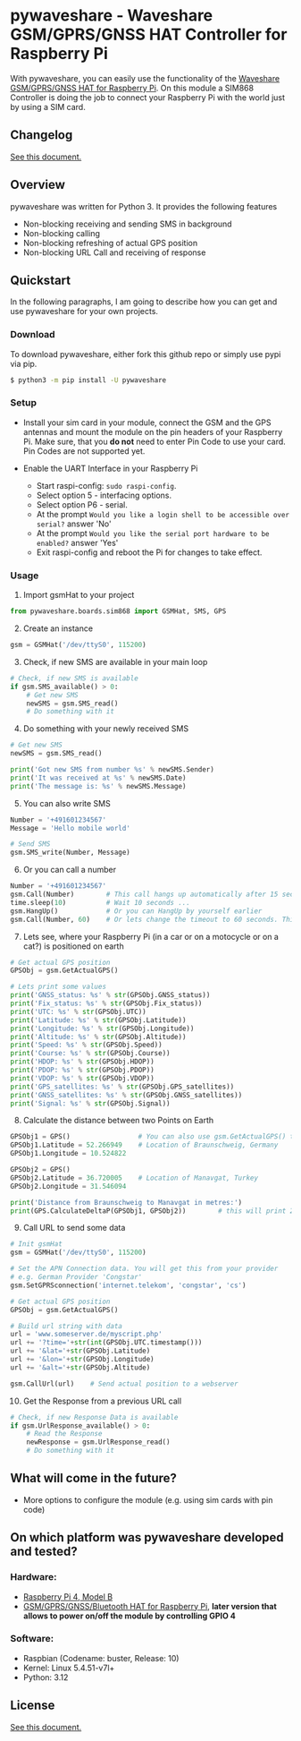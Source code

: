 # pywaveshare - Waveshare GSM/GPRS/GNSS HAT Controller for Raspberry Pi

With pywaveshare, you can easily use the functionality of the [Waveshare GSM/GPRS/GNSS HAT for Raspberry Pi](https://www.waveshare.com/gsm-gprs-gnss-hat.htm). On this module a SIM868 Controller is doing the job to connect your Raspberry Pi with the world just by using a SIM card.

## Changelog
[See this document.](https://github.com/acmacunlay/pywaveshare/blob/main/CHANGELOG.md)

## Overview
pywaveshare was written for Python 3. It provides the following features

- Non-blocking receiving and sending SMS in background
- Non-blocking calling
- Non-blocking refreshing of actual GPS position
- Non-blocking URL Call and receiving of response

## Quickstart

In the following paragraphs, I am going to describe how you can get and use pywaveshare for your own projects.

### Download

To download pywaveshare, either fork this github repo or simply use pypi via pip.

```sh
$ python3 -m pip install -U pywaveshare
```

### Setup

* Install your sim card in your module, connect the GSM and the GPS antennas and mount the module on the pin headers of your Raspberry Pi. Make sure, that you **do not** need to enter Pin Code to use your card. Pin Codes are not supported yet.

* Enable the UART Interface in your Raspberry Pi

    - Start raspi-config: `sudo raspi-config`.
    - Select option 5 - interfacing options.
    - Select option P6 - serial.
    - At the prompt `Would you like a login shell to be accessible over serial?` answer 'No'
    - At the prompt `Would you like the serial port hardware to be enabled?` answer 'Yes'
    - Exit raspi-config and reboot the Pi for changes to take effect.

### Usage

1. Import gsmHat to your project

```python
from pywaveshare.boards.sim868 import GSMHat, SMS, GPS
```

2. Create an instance

```python
gsm = GSMHat('/dev/ttyS0', 115200)
```

3. Check, if new SMS are available in your main loop

```python
# Check, if new SMS is available
if gsm.SMS_available() > 0:
    # Get new SMS
    newSMS = gsm.SMS_read()
    # Do something with it
```

4. Do something with your newly received SMS

```python
# Get new SMS
newSMS = gsm.SMS_read()

print('Got new SMS from number %s' % newSMS.Sender)
print('It was received at %s' % newSMS.Date)
print('The message is: %s' % newSMS.Message)
```

5. You can also write SMS

```python
Number = '+491601234567'
Message = 'Hello mobile world'

# Send SMS
gsm.SMS_write(Number, Message)
```

6. Or you can call a number

```python
Number = '+491601234567'
gsm.Call(Number)        # This call hangs up automatically after 15 seconds
time.sleep(10)          # Wait 10 seconds ...
gsm.HangUp()            # Or you can HangUp by yourself earlier
gsm.Call(Number, 60)    # Or lets change the timeout to 60 seconds. This call hangs up automatically after 60 seconds
```

7. Lets see, where your Raspberry Pi (in a car or on a motocycle or on a cat?) is positioned on earth

```python
# Get actual GPS position
GPSObj = gsm.GetActualGPS()

# Lets print some values
print('GNSS_status: %s' % str(GPSObj.GNSS_status))
print('Fix_status: %s' % str(GPSObj.Fix_status))
print('UTC: %s' % str(GPSObj.UTC))
print('Latitude: %s' % str(GPSObj.Latitude))
print('Longitude: %s' % str(GPSObj.Longitude))
print('Altitude: %s' % str(GPSObj.Altitude))
print('Speed: %s' % str(GPSObj.Speed))
print('Course: %s' % str(GPSObj.Course))
print('HDOP: %s' % str(GPSObj.HDOP))
print('PDOP: %s' % str(GPSObj.PDOP))
print('VDOP: %s' % str(GPSObj.VDOP))
print('GPS_satellites: %s' % str(GPSObj.GPS_satellites))
print('GNSS_satellites: %s' % str(GPSObj.GNSS_satellites))
print('Signal: %s' % str(GPSObj.Signal))
```

8. Calculate the distance between two Points on Earth

```python
GPSObj1 = GPS()                 # You can also use gsm.GetActualGPS() to get an GPS object
GPSObj1.Latitude = 52.266949    # Location of Braunschweig, Germany
GPSObj1.Longitude = 10.524822

GPSObj2 = GPS()
GPSObj2.Latitude = 36.720005    # Location of Manavgat, Turkey
GPSObj2.Longitude = 31.546094

print('Distance from Braunschweig to Manavgat in metres:')
print(GPS.CalculateDeltaP(GPSObj1, GPSObj2))        # this will print 2384660.7 metres
```

9. Call URL to send some data

```python
# Init gsmHat
gsm = GSMHat('/dev/ttyS0', 115200)

# Set the APN Connection data. You will get this from your provider
# e.g. German Provider 'Congstar'
gsm.SetGPRSconnection('internet.telekom', 'congstar', 'cs')

# Get actual GPS position
GPSObj = gsm.GetActualGPS()

# Build url string with data
url = 'www.someserver.de/myscript.php'
url += '?time='+str(int(GPSObj.UTC.timestamp()))
url += '&lat='+str(GPSObj.Latitude)
url += '&lon='+str(GPSObj.Longitude)
url += '&alt='+str(GPSObj.Altitude)

gsm.CallUrl(url)    # Send actual position to a webserver
```

10. Get the Response from a previous URL call

```python
# Check, if new Response Data is available
if gsm.UrlResponse_available() > 0:
    # Read the Response
    newResponse = gsm.UrlResponse_read()
    # Do something with it
```

## What will come in the future?
- More options to configure the module (e.g. using sim cards with pin code)

## On which platform was pywaveshare developed and tested?

### Hardware:
- [Raspberry Pi 4, Model B](https://www.raspberrypi.org/products/raspberry-pi-4-model-b/)
- [GSM/GPRS/GNSS/Bluetooth HAT for Raspberry Pi](https://www.waveshare.com/gsm-gprs-gnss-hat.htm), **later version that allows to power on/off the module by controlling GPIO 4**

### Software:
* Raspbian (Codename: buster, Release: 10)
* Kernel: Linux 5.4.51-v7l+
* Python: 3.12


## License
[See this document.](https://github.com/acmacunlay/pywaveshare/blob/main/LICENSE)

